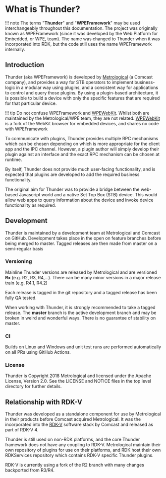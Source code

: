 # What is Thunder?
!!! note
	The terms "**Thunder**" and "**WPEFramework**" may be used interchangeably throughout this documentation. The project was originally known as WPEFramework (since it was developed by the Web Platform for Embedded, or WPE, team).	The name was changed to Thunder when it was incorporated into RDK, but the code still uses the name WPEFramework internally.

## Introduction

Thunder (aka WPEFramework) is developed by [Metrological](https://www.metrological.com/) (a Comcast company), and provides a way for STB operators to implement business-logic in a modular way using plugins, and a consistent way for applications to control and query those plugins. By using a plugin-based architecture, it is possible to build a device with only the specific features that are required for that particular device.

!!! tip
	Do not confuse WPEFramework and [WPEWebKit](https://github.com/WebPlatformForEmbedded/WPEWebKit/). Whilst both are maintained by the Metrological/WPE team, they are not related. [WPEWebKit](https://github.com/WebPlatformForEmbedded/WPEWebKit/) is a fork of the WebKit browser for embedded devices, and shares no code with WPEFramework

To communicate with plugins, Thunder provides multiple RPC mechanisms which can be chosen depending on which is more appropriate for the client app and the IPC channel. However, a plugin author will simply develop their plugin against an interface and the exact RPC mechanism can be chosen at runtime.

By itself, Thunder does not provide much user-facing functionality, and is expected that plugins are developed to add the required business functionality.

The original aim for Thunder was to provide a bridge between the web-based Javascript world and a native Set Top Box (STB) device. This would allow web apps to query information about the device and invoke device functionality as required.

## Development

Thunder is maintained by a development team at Metrological and Comcast on GitHub. Development takes place in the open on feature branches before being merged to master. Tagged releases are then made from master on a semi-regular basis

### Versioning

Mainline Thunder versions are released by Metrological and are versioned **Rx** (e.g. R2, R3, R4,...). There can be many minor versions in a major release train (e.g. R4.1, R4.2)

Each release is tagged in the git repository and a tagged release has been fully QA tested.

When working with Thunder, it is strongly recommended to take a tagged release. The **master** branch is the active development branch and may be broken in weird and wonderful ways. There is no guarantee of stability on master.

### CI
Builds on Linux and Windows and unit test runs are performed automatically on all PRs using GitHub Actions.

### License

Thunder is Copyright 2018 Metrological and licensed under the Apache License, Version 2.0. See the LICENSE and NOTICE files in the top level directory for further details.

## Relationship with RDK-V

Thunder was developed as a standalone component for use by Metrological in their products before Comcast acquired Metrological. It was the incorporated into the [RDK-V](https://rdkcentral.com/) software stack by Comcast and released as part of RDK-V 4.

Thunder is still used on non-RDK platforms, and the core Thunder framework does not have any coupling to RDK-V. Metrological maintain their own repository of plugins for use on their platforms, and RDK host their own RDKServices repository which contains RDK-V specific Thunder plugins.

RDK-V is currently using a fork of the R2 branch with many changes backported from R3/R4.
